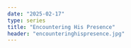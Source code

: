 ```yaml
---
date: "2025-02-17"
type: series
title: "Encountering His Presence"
header: "encounteringhispresence.jpg"
---
```


